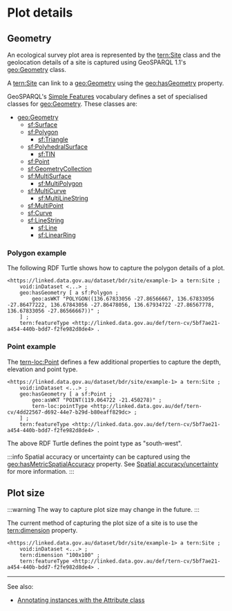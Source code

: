 # Plot details

## Geometry

An ecological survey plot area is represented by the [tern:Site](/viewers/tern-ontology?uri=https://w3id.org/tern/ontologies/tern/Site) class and the geolocation details of a site is captured using GeoSPARQL 1.1's [geo:Geometry](http://www.opengis.net/ont/geosparql#Geometry) class.

A [tern:Site](/viewers/tern-ontology?uri=https://w3id.org/tern/ontologies/tern/Site) can link to a [geo:Geometry](http://www.opengis.net/ont/geosparql#Geometry) using the [geo:hasGeometry](http://www.opengis.net/ont/geosparql#hasGeometry) property.

GeoSPARQL's [Simple Features](http://www.opengis.net/ont/sf#) vocabulary defines a set of specialised classes for [geo:Geometry](http://www.opengis.net/ont/geosparql#Geometry). These classes are:

- [geo:Geometry](http://www.opengis.net/ont/geosparql#Geometry)
  - [sf:Surface](http://www.opengis.net/ont/sf#Surface)
  - [sf:Polygon](http://www.opengis.net/ont/sf#Polygon)
    - [sf:Triangle](http://www.opengis.net/ont/sf#Triangle)
  - [sf:PolyhedralSurface](http://www.opengis.net/ont/sf#PolyhedralSurface)
    - [sf:TIN](http://www.opengis.net/ont/sf#TIN)
  - [sf:Point](http://www.opengis.net/ont/sf#Point)
  - [sf:GeometryCollection](http://www.opengis.net/ont/sf#GeometryCollection)
  - [sf:MultiSurface](http://www.opengis.net/ont/sf#MultiSurface)
    - [sf:MultiPolygon](http://www.opengis.net/ont/sf#MultiPolygon)
  - [sf:MultiCurve](http://www.opengis.net/ont/sf#MultiCurve)
    - [sf:MultiLineString](http://www.opengis.net/ont/sf#MultiLineString)
  - [sf:MultiPoint](http://www.opengis.net/ont/sf#MultiPoint)
  - [sf:Curve](http://www.opengis.net/ont/sf#Curve)
  - [sf:LineString](http://www.opengis.net/ont/sf#LineString)
    - [sf:Line](http://www.opengis.net/ont/sf#Line)
    - [sf:LinearRing](http://www.opengis.net/ont/sf#LinearRing)

### Polygon example

The following RDF Turtle shows how to capture the polygon details of a plot.

```turtle
<https://linked.data.gov.au/dataset/bdr/site/example-1> a tern:Site ;
    void:inDataset <...> ;
    geo:hasGeometry [ a sf:Polygon ;
        geo:asWKT "POLYGON((136.67833056 -27.86566667, 136.67833056 -27.86477222, 136.67843056 -27.86478056, 136.67934722 -27.86567778, 136.67833056 -27.86566667))" ;
    ] ;
    tern:featureType <http://linked.data.gov.au/def/tern-cv/5bf7ae21-a454-440b-bdd7-f2fe982d8de4> .
```

### Point example

The [tern-loc:Point](/viewers/tern-loc-ontology?uri=https://w3id.org/tern/ontologies/loc/Point) defines a few additional properties to capture the depth, elevation and point type.

```turtle
<https://linked.data.gov.au/dataset/bdr/site/example-1> a tern:Site ;
    void:inDataset <...> ;
    geo:hasGeometry [ a sf:Point ;
        geo:asWKT "POINT(119.064722 -21.450278)" ;
        tern-loc:pointType <http://linked.data.gov.au/def/tern-cv/4dd22567-d692-44e7-b29d-b80eaff829dc> ;
    ] ;
    tern:featureType <http://linked.data.gov.au/def/tern-cv/5bf7ae21-a454-440b-bdd7-f2fe982d8de4> .
```

The above RDF Turtle defines the point type as "south-west".

:::info
Spatial accuracy or uncertainty can be captured using the [geo:hasMetricSpatialAccuracy](http://www.opengis.net/ont/geosparql#hasMetricSpatialAccuracy) property. See [Spatial accuracy/uncertainty](/information-models/tern-ontology/cookbook/spatial-accuracy-uncertainty) for more information.
:::

## Plot size

:::warning
The way to capture plot size may change in the future.
:::

The current method of capturing the plot size of a site is to use the [tern:dimension](/viewers/tern-ontology?uri=https://w3id.org/tern/ontologies/tern/dimension) property.

```turtle
<https://linked.data.gov.au/dataset/bdr/site/example-1> a tern:Site ;
    void:inDataset <...> ;
    tern:dimension "100x100" ;
    tern:featureType <http://linked.data.gov.au/def/tern-cv/5bf7ae21-a454-440b-bdd7-f2fe982d8de4> .
```

---

See also:

- [Annotating instances with the Attribute class](/information-models/tern-ontology/cookbook/annotating-instances-with-the-attribute-class)
